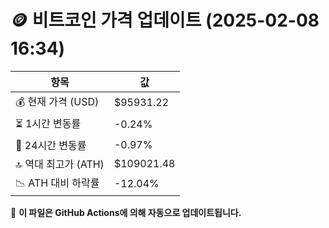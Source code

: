 # 🪙 비트코인 가격 업데이트 (2025-02-08 16:34)

| 항목                | 값 |
|--------------------|----------------|
| 💰 현재 가격 (USD) | $95931.22 |
| ⏳ 1시간 변동률    | -0.24% |
| 📆 24시간 변동률   | -0.97% |
| 🔝 역대 최고가 (ATH) | $109021.48 |
| 📉 ATH 대비 하락률 | -12.04% |

🔄 **이 파일은 GitHub Actions에 의해 자동으로 업데이트됩니다.**
